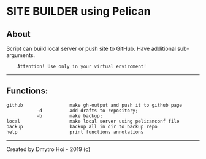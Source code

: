 # SITE BUILDER using Pelican

## About

Script can build local server or push site to GitHub. Have additional 
sub-arguments.

        Attention! Use only in your virtual enviroment!

-----

## Functions:


    github                 make gh-output and push it to github page
               -d          add drafts to repository;
               -b          make backup; 
    local                  make local server using pelicanconf file 
    backup                 backup all in dir to backup repo 
    help                   print functions annotations 

-----

Created by Dmytro Hoi - 2019 (c)
